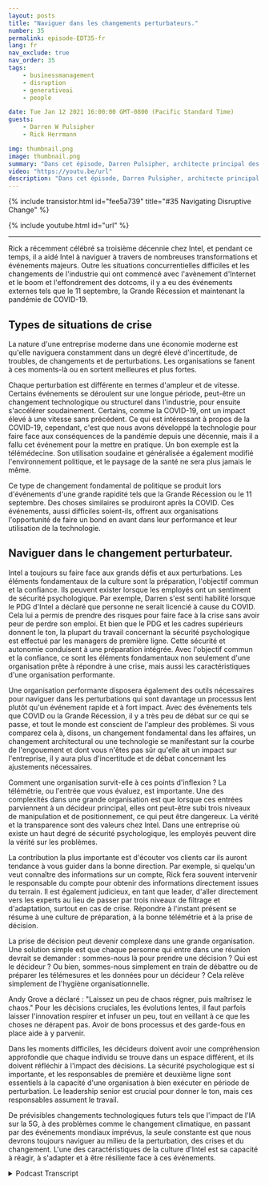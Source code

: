 ```yaml
---
layout: posts
title: "Naviguer dans les changements perturbateurs."
number: 35
permalink: episode-EDT35-fr
lang: fr
nav_exclude: true
nav_order: 35
tags:
    - businessmanagement
    - disruption
    - generativeai
    - people

date: Tue Jan 12 2021 16:00:00 GMT-0800 (Pacific Standard Time)
guests:
    - Darren W Pulsipher
    - Rick Herrmann

img: thumbnail.png
image: thumbnail.png
summary: "Dans cet épisode, Darren Pulsipher, architecte principal des solutions pour le secteur public, et Rick Hermann, directeur du secteur public américain chez Intel, discutent de la façon dont Intel a réussi à naviguer avec succès dans les changements perturbateurs au cours des trois dernières décennies."
video: "https://youtu.be/url"
description: "Dans cet épisode, Darren Pulsipher, architecte principal des solutions pour le secteur public, et Rick Hermann, directeur du secteur public américain chez Intel, discutent de la façon dont Intel a réussi à naviguer avec succès dans les changements perturbateurs au cours des trois dernières décennies."
---
```


<div>
{% include transistor.html id="fee5a739" title="#35 Navigating Disruptive Change" %}

{% include youtube.html id="url" %}
</div>

---

Rick a récemment célébré sa troisième décennie chez Intel, et pendant ce temps, il a aidé Intel à naviguer à travers de nombreuses transformations et événements majeurs. Outre les situations concurrentielles difficiles et les changements de l'industrie qui ont commencé avec l'avènement d'Internet et le boom et l'effondrement des dotcoms, il y a eu des événements externes tels que le 11 septembre, la Grande Récession et maintenant la pandémie de COVID-19.

## Types de situations de crise

La nature d'une entreprise moderne dans une économie moderne est qu'elle naviguera constamment dans un degré élevé d'incertitude, de troubles, de changements et de perturbations. Les organisations se fanent à ces moments-là ou en sortent meilleures et plus fortes.

Chaque perturbation est différente en termes d'ampleur et de vitesse. Certains événements se déroulent sur une longue période, peut-être un changement technologique ou structurel dans l'industrie, pour ensuite s'accélérer soudainement. Certains, comme la COVID-19, ont un impact élevé à une vitesse sans précédent. Ce qui est intéressant à propos de la COVID-19, cependant, c'est que nous avons développé la technologie pour faire face aux conséquences de la pandémie depuis une décennie, mais il a fallu cet événement pour la mettre en pratique. Un bon exemple est la télémédecine. Son utilisation soudaine et généralisée a également modifié l'environnement politique, et le paysage de la santé ne sera plus jamais le même.

Ce type de changement fondamental de politique se produit lors d'événements d'une grande rapidité tels que la Grande Récession ou le 11 septembre. Des choses similaires se produiront après la COVID. Ces événements, aussi difficiles soient-ils, offrent aux organisations l'opportunité de faire un bond en avant dans leur performance et leur utilisation de la technologie.

## Naviguer dans le changement perturbateur.

Intel a toujours su faire face aux grands défis et aux perturbations. Les éléments fondamentaux de la culture sont la préparation, l'objectif commun et la confiance. Ils peuvent exister lorsque les employés ont un sentiment de sécurité psychologique. Par exemple, Darren s'est senti habilité lorsque le PDG d'Intel a déclaré que personne ne serait licencié à cause du COVID. Cela lui a permis de prendre des risques pour faire face à la crise sans avoir peur de perdre son emploi. Et bien que le PDG et les cadres supérieurs donnent le ton, la plupart du travail concernant la sécurité psychologique est effectué par les managers de première ligne. Cette sécurité et autonomie conduisent à une préparation intégrée. Avec l'objectif commun et la confiance, ce sont les éléments fondamentaux non seulement d'une organisation prête à répondre à une crise, mais aussi les caractéristiques d'une organisation performante.

Une organisation performante disposera également des outils nécessaires pour naviguer dans les perturbations qui sont davantage un processus lent plutôt qu'un événement rapide et à fort impact. Avec des événements tels que COVID ou la Grande Récession, il y a très peu de débat sur ce qui se passe, et tout le monde est conscient de l'ampleur des problèmes. Si vous comparez cela à, disons, un changement fondamental dans les affaires, un changement architectural ou une technologie se manifestant sur la courbe de l'engouement et dont vous n'êtes pas sûr qu'elle ait un impact sur l'entreprise, il y aura plus d'incertitude et de débat concernant les ajustements nécessaires.

Comment une organisation survit-elle à ces points d'inflexion ? La télémétrie, ou l'entrée que vous évaluez, est importante. Une des complexités dans une grande organisation est que lorsque ces entrées parviennent à un décideur principal, elles ont peut-être subi trois niveaux de manipulation et de positionnement, ce qui peut être dangereux. La vérité et la transparence sont des valeurs chez Intel. Dans une entreprise où existe un haut degré de sécurité psychologique, les employés peuvent dire la vérité sur les problèmes.

La contribution la plus importante est d'écouter vos clients car ils auront tendance à vous guider dans la bonne direction. Par exemple, si quelqu'un veut connaître des informations sur un compte, Rick fera souvent intervenir le responsable du compte pour obtenir des informations directement issues du terrain. Il est également judicieux, en tant que leader, d'aller directement vers les experts au lieu de passer par trois niveaux de filtrage et d'adaptation, surtout en cas de crise. Répondre à l'instant présent se résume à une culture de préparation, à la bonne télémétrie et à la prise de décision.

La prise de décision peut devenir complexe dans une grande organisation. Une solution simple est que chaque personne qui entre dans une réunion devrait se demander : sommes-nous là pour prendre une décision ? Qui est le décideur ? Ou bien, sommes-nous simplement en train de débattre ou de préparer les télémesures et les données pour un décideur ? Cela relève simplement de l'hygiène organisationnelle.

Andy Grove a déclaré : "Laissez un peu de chaos régner, puis maîtrisez le chaos." Pour les décisions cruciales, les évolutions lentes, il faut parfois laisser l'innovation respirer et infuser un peu, tout en veillant à ce que les choses ne dérapent pas. Avoir de bons processus et des garde-fous en place aide à y parvenir.

Dans les moments difficiles, les décideurs doivent avoir une compréhension approfondie que chaque individu se trouve dans un espace différent, et ils doivent réfléchir à l'impact des décisions. La sécurité psychologique est si importante, et les responsables de première et deuxième ligne sont essentiels à la capacité d'une organisation à bien exécuter en période de perturbation. Le leadership senior est crucial pour donner le ton, mais ces responsables assument le travail.

De prévisibles changements technologiques futurs tels que l'impact de l'IA sur la 5G, à des problèmes comme le changement climatique, en passant par des événements mondiaux imprévus, la seule constante est que nous devrons toujours naviguer au milieu de la perturbation, des crises et du changement. L'une des caractéristiques de la culture d'Intel est sa capacité à réagir, à s'adapter et à être résiliente face à ces événements.



<details>
<summary> Podcast Transcript </summary>

<p></p>

</details>
